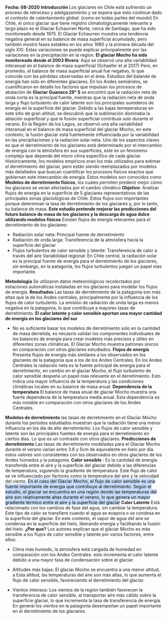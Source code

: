 **Fecha: 08-2020**
**Introducción**
Los glaciares en Chile está sufriendo un proceso de retroceso y adelgazamiento y se espera que esto continue dado el contexto de calentamiento global. (como en todas partes del mundo)
En Chile, el único glaciar que tiene registro climatológicamente relevante a largo plazo es el Glaciar Echaurren Norte, cerca de Santiago, que ha sido monitoreado desde 1975. El Glaciar Echaurren muestra una tendencia negativa general en su balance de masa superficial acumulado, pero también mostró fases estables en los años 1980 y la primera década del siglo XXI.
Estas variaciones se puede explicar principalmente por las variaciones en la precipitación en la region.
**El glaciar Mocho ha sido monitoreado desde el 2003 Rivera**: Aquí se observó una alta variabilidad interanual en el balance de masa superficial (Schaefer et al 2017) Pero, en promedio, el balance de masa superficial anual fue negativo, lo que coincide con las pérdidas observadas en el área.
Estudios del balande de energía han sido en diferentes glaciares. En los Andes semiáridos, se cuantificaron en detalle los factores que impulsan los procesos de abalación de **Glaciar Guanaco 29° S** se encontró que la radiación neta de onda corta es la principal fuente, mientras que la radiación neta de onda larga y flujo turbulento de calor latente son los principales sumideros de energía en la superficie del glaciar. Debido a las bajas temeperaturas en este sitio de gran altitud, se descubrió que la sublimación dominaba la ablación superficial y que la fusión superficial contribuía solo durante el verano.
En la Región de los Lagos, se observó una alta variabilidad interanual en el balance de masa superficial del glaciar Mocho, en este contexto, la fusión glaciar está fuertemente influenciada por la variabilidad en las precipitaciones y la radiación solar neta.
Uno de los aspectos claves es que el derretimiento de los glaciares está determinado por el intercambio de energía con la atmósfera en sus superficies, este es un fenómeno complejo que depende del micro clima específico de cada glaciar.
Históricamente, los modelos empíricos eran los más utilizados para estimar el derretimiento del glaciar, pero están siendo reemplazados por modelos más detallados que buscan cuantificar los procesos físicos exactos que gobiernan este intercambio de energía. Estos modelos son conocidos como **Modelos de derretimiento físicos**, los cuales permiten predecir mejor cómo los glaciares se verán afectados por el cambio climático
**Objetivo**: Analizar flujos de energía en la superficie de 5 glaciares representativos de las principales zonas glaciológicas de Chile. Estos flujos son importantes porque determinan la tasa de derretimiento de los glaciares y, por lo tanto, su balance de masa. **Este estudio pretende mejorar las predicciones del futuro balance de masa de los glaciares y la descarga de agua dulce utilizando modelos físicos**
Existen flujos de energía relevantes para el derretimiento de los glaciares:
* Radiación solar neta: Principal fuente de derretimiento
* Radiación de onda larga: Transferencia de la atmósfera hacia la superficie del glaciar
* Flujos turbulentos de calor sensible y latente: Transferencia de calor a través del aire
Variabilidad regional:
En Chile central, la radiación solar es la principal fuente de energía para el derretimiento de los glaciares, sin embargo, en la patagonia, los flujos turbulentos juegan un papel más importante.

**Metodología**
Se utilizaron datos meteorológicos recolectados por estaciones automáticas instaladas en los glaciares para modelar los flujos de energía.
**Resultados** 
Las tasas de derretimiento de la patagonia son más altas que la de los Andes centrales, principalmente por la influencia de los flujos de calor turbulento.
La emisión de radiación de onda larga es menos negativa en la patagonia, lo que contribuye a mayores tasas de derretimiento.
**El calor latente y calor sensible aportan una mayor cantidad de energía en los glaciares del sur**
* No es suficiente basar los modelos de derretimiento solo en la cantidad de masa derretida, es necasrio validar los componentes individuales de los balances de energía para crear modelos más precisos y útiles en diferentes zonas climáticas.
El Glaciar Mocho muestra patrones únicos en comparación con otros glaciares estudiados.
**Flujos de energía** Presenta flujos de energía más similares a los observados en los glaciares de la patagonia que a los de los Andes Centrales. En los Andes Centrales la radiación neta es la fuente principal de energía para el derretimiento, en cambio en el glaciar Mocho, el flujo turbulento de calor sensible despeña un papel más relevante en el derretimiento. Esto indica una mayor influencia de la temperatura y las condiciones climáticas locales en su balance de masa anual.
**Dependencia de la temperatura** El balance de masa anual de glaciar Mocho muestra una fuerte dependecia de la temperatura media anual. Esta dependencia es más notable en comparación con otros glaciares de los Andes Centrales.

**Modelos de derretimiento** las tasas de derretimiento en el Glaciar Mocho durante los períodos estudiados muestran que la radiación tiene una menor influencia en los día de alto derretimiento. Los flujos de calor sensible y latente son las principales fuentes de energía para el derretimiento en ciertos días. Lo que es un contraste con otros glaciares.
**Predicciones de derretimiento** Las tasas de derretimiento modeladas para el Glaciar Mocho durante el verano varían entre 3.6 y 5cm de equivalente en hielo por día. estos valores son consistentes con los observados en otros glaciares de los Andes húmedos y la patagonia.
**Calor sensible** : Es la cantidad de energía transferida entre el aire y la superficie del glaciar debido a las diferencias de temperatura, siguiendo la gradiente de temperatura. Este flujo de calor se ve influenciado por factores como la temperatura del aire y la velocidad del viento.
<mark style="background: #ADCCFFA6;">En el caso del Glaciar Mocho, el flujo de calor sensible es una fuente importante de energía que contribuye al derretimiento. Según el estudio, el glaciar se encuentra en una región donde las temperaturas del aire son relativamente altas durante el verano, lo que genera un mayor gradiente térmico entre el aire y la superficie del glaciar</mark>
**Calor Latente** Está relacionado con los cambios de fase del agua, sin cambiar la temperatura. Este tipo de calor se transfiere cuando el agua se evapora o se condesa en la superficie del glaciar. En este contexto, el vapor de agua del aire se condensa en la superficie del hielo, liberando energía y facilitando la fusión del hielo.
**¿Por que?** Los autores explican que el glaciar Mocho es más sensible a los flujos de calor sensible y latente por varios factores, entre ellos:
* Clima más humedo, la atmósfera está cargada de humedad en comparación con los Andes Centrales. esto incrementa el calor latente debido a una mayor tasa de condensación sobre el glaciar.
* Altitudes más bajas: El glaciar Mocho se encuentra a una menor altitud, a Esta altitud, las temperaturas del aire son más altas, lo que aumenta el flujo de calor sensible, favoreciendo el derretimiento del glaciar.

* Vientos intensos: Los vientos de la región también favorecen la transferencia de calor sensible, al transportar aire más cálido sobre la superficie glaciar, lo que incrementa la tasa de transferencia de energía. En general los vientos en la patagonia desempeñan un papel importante en el derretimiento de los glaciares.